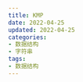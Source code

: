 ```yaml
---
title: KMP
date: 2022-04-25
updated: 2022-04-25
categories:
- 数据结构
- 字符串
tags:
- 数据结构
---
```


<escape><!--more--></escape>